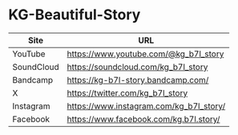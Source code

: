 # KG-Beautiful-Story

|Site|URL|
|--|--|
|YouTube|https://www.youtube.com/@kg_b7l_story|
|SoundCloud|https://soundcloud.com/kg_b7l_story|
|Bandcamp|https://kg-b7l-story.bandcamp.com/|
|X|https://twitter.com/kg_b7l_story|
|Instagram|https://www.instagram.com/kg_b7l_story/|
|Facebook|https://www.facebook.com/kg.b7l.story/|
